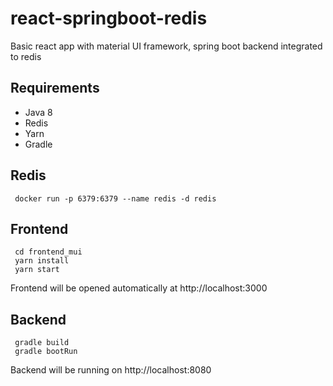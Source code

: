 # react-springboot-redis
Basic react app with material UI framework, spring boot backend integrated to redis 

## Requirements
 * Java 8
 * Redis
 * Yarn
 * Gradle

 ## Redis
 ```
  docker run -p 6379:6379 --name redis -d redis 
 ```

 ## Frontend
```
 cd frontend_mui
 yarn install
 yarn start
```
Frontend will be opened automatically at http://localhost:3000
## Backend
```
 gradle build
 gradle bootRun

```
Backend will be running on http://localhost:8080 

